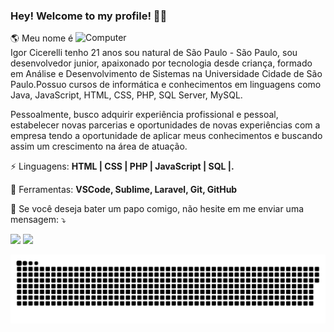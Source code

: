 ### Hey! Welcome to my profile! 👋🥰
<img src="https://raw.githubusercontent.com/MicaelliMedeiros/micaellimedeiros/master/image/computer-illustration.png" min-width="400px" max-width="400px" width="400px" align="right" alt="Computer">

<p align="left"> 
🌎 Meu nome é Igor Cicerelli tenho 21 anos sou natural de São Paulo - São Paulo, sou desenvolvedor junior, apaixonado por tecnologia desde criança, formado em Análise e Desenvolvimento de Sistemas na Universidade Cidade de São Paulo.Possuo cursos de informática e conhecimentos em linguagens como Java, JavaScript, HTML, CSS, PHP, SQL Server, MySQL.
  
Pessoalmente, busco adquirir experiência profissional e pessoal, estabelecer novas parcerias e oportunidades de novas experiências com a empresa tendo a oportunidade de aplicar meus conhecimentos e buscando assim um crescimento na área de atuação.
</p>

<p align="left">
  ⚡ Linguagens: <strong>HTML | CSS | PHP | JavaScript | SQL |.</strong>
</p>

<p align="left">
  💼 Ferramentas: <strong>VSCode, Sublime, Laravel, Git, GitHub</strong>
</p>

<p align="left">
  💌 Se você deseja bater um papo comigo, não hesite em me enviar uma mensagem: ⤵️
</p>


<p align="left">
  <a href="https://www.linkedin.com/in/igorcicerelli" alt="Linkedin">
  <img src="https://img.shields.io/badge/-Linkedin-0e76a8?style=flat-square&logo=Linkedin&logoColor=white&link=LINK-DO-SEU-LINKEDIN" /></a>

  <a href="https://api.whatsapp.com/send?phone=11981582956" alt="WhatsApp">
  <img src="https://img.shields.io/badge/-WhatsApp-25d366?style=flat-square&labelColor=25d366&logo=whatsapp&logoColor=white&link=API-DO-SEU-WHATSAPP"/></a>

</p>  

  ![Snake animation](https://github.com/igorcicerelli/igorcicerelli/blob/output/github-contribution-grid-snake.svg)
